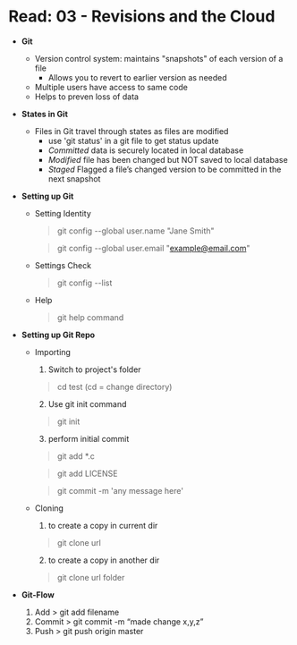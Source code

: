 # Read: 03 - Revisions and the Cloud #

- **Git** 
    - Version control system: maintains "snapshots" of each version of a file
      - Allows you to revert to earlier version as needed
    - Multiple users have access to same code
    - Helps to preven loss of data

- **States in Git**
    - Files in Git travel through states as files are modified
      - use 'git status' in a git file to get status update
      - *Committed* data is securely located in local database
      - *Modified* file has been changed but NOT saved to local database
      - *Staged* Flagged a file’s changed version to be committed in the next     snapshot
- **Setting up Git**
    - Setting Identity
        > git config --global user.name "Jane Smith"

        > git config --global user.email "example@email.com"
    - Settings Check
        >  git config --list
    - Help
        >git help command
- **Setting up Git Repo**
    - Importing 
      1. Switch to project's folder
        > cd test (cd = change directory)
      2. Use git init command
        > git init
      3. perform initial commit
        > git add *.c

        > git add LICENSE

        > git commit -m 'any message here'
    - Cloning
       1. to create a copy in current dir
        > git clone url
       2. to create a copy in another dir
        > git clone url folder
- **Git-Flow** 
    1. Add
      > git add filename
    2. Commit
      > git commit -m “made change x,y,z”
    3. Push
      > git push origin master
